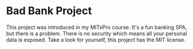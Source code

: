 # Bad Bank Project
This project was introduced in my MITxPro course. It's a fun banking SPA, but there is a problem. There is no security which means all your personal data is exposed. Take a look for yourself, this project has the MIT license. 
